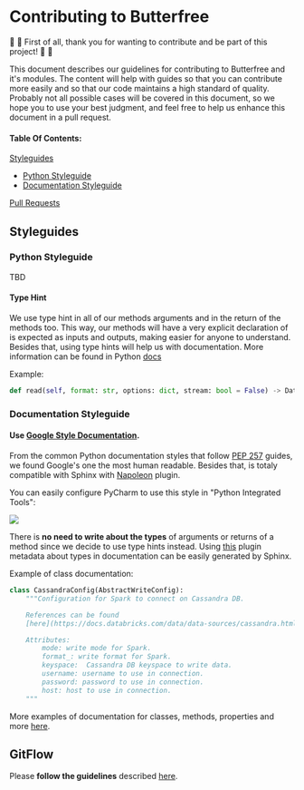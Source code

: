 # Contributing to Butterfree

:tada: :clap:  First of all, thank you for wanting to contribute and be part of this project! :clap: :tada:

This document describes our guidelines for contributing to Butterfree and it's modules. The content will help with guides so that you can contribute more easily and so that our code maintains a high standard of quality. Probably not all possible cases will be covered in this document, so we hope you to use your best judgment, and feel free to help us enhance this document in a pull request. 

#### Table Of Contents:

[Styleguides](#styleguides)
  * [Python Styleguide](#python-styleguide)
  * [Documentation Styleguide](#documentation-styleguide)

[Pull Requests](#pull-requests)

## Styleguides

### Python Styleguide

TBD

#### Type Hint

We use type hint in all of our methods arguments and in the return of the methods too. This way, our methods will have a very explicit declaration of is expected as inputs and outputs, making easier for anyone to understand. Besides that, using type hints will help us with documentation. More information can be found in Python [docs](https://docs.python.org/3/library/typing.html)

Example:
```Python
def read(self, format: str, options: dict, stream: bool = False) -> DataFrame:
```

### Documentation Styleguide

#### Use [Google Style Documentation](https://github.com/google/styleguide/blob/gh-pages/pyguide.md#38-comments-and-docstrings).

From the common Python documentation styles that follow [PEP 257](https://www.python.org/dev/peps/pep-0257/) guides, we found Google's one the most human readable. Besides that, is totaly compatible with Sphinx with [Napoleon](https://www.sphinx-doc.org/en/master/usage/extensions/napoleon.html) plugin.

You can easily configure PyCharm to use this style in "Python Integrated Tools":

![](https://i.imgur.com/sv0hcBA.png)

There is **no need to write about the types** of arguments or returns of a method since we decide to use type hints instead. Using [this](https://pypi.org/project/sphinx-autodoc-typehints/) plugin metadata about types in documentation can be easily generated by Sphinx.

Example of class documentation:
```Python
class CassandraConfig(AbstractWriteConfig):
    """Configuration for Spark to connect on Cassandra DB.

    References can be found
    [here](https://docs.databricks.com/data/data-sources/cassandra.html).

    Attributes:
        mode: write mode for Spark.
        format_: write format for Spark.
        keyspace:  Cassandra DB keyspace to write data.
        username: username to use in connection.
        password: password to use in connection.
        host: host to use in connection.
    """
```

More examples of documentation for classes, methods, properties and more [here](https://sphinxcontrib-napoleon.readthedocs.io/en/latest/example_google.html).

## GitFlow
Please **follow the guidelines** described [here](GITFLOW.md).

